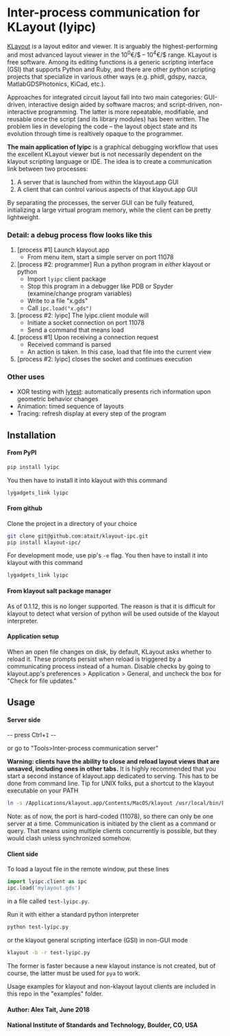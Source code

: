 # Inter-process communication for KLayout (lyipc)

[KLayout](https://www.klayout.de/index.php) is a layout editor and viewer. It is arguably the highest-performing and most advanced layout viewer in the 10<sup>0</sup>€/$ –
 10<sup>4</sup>€/$ range. KLayout is free software. Among its editing functions is a generic scripting interface (GSI) that supports Python and Ruby, and there are other python scripting projects that specialize in various other ways (e.g. phidl, gdspy, nazca, MatlabGDSPhotonics, KiCad, etc.).

Approaches for integrated circuit layout fall into two main categories: GUI-driven, interactive design aided by software macros; and script-driven, non-interactive programming. The latter is more repeatable, modifiable, and reusable once the script (and its library modules) has been written. The problem lies in developing the code – the layout object state and its evolution through time is realtively opaque to the programmer.

__The main application of lyipc__ is a graphical debugging workflow that uses the excellent KLayout viewer but is not necessarily dependent on the klayout scripting language or IDE. The idea is to create a communication link between two processes:
1. A server that is launched from within the klayout.app GUI
2. A client that can control various aspects of that klayout.app GUI

By separating the processes, the server GUI can be fully featured, initializing a large virtual program memory, while the client can be pretty lightweight.

### Detail: a debug process flow looks like this
1. [process #1] Launch klayout.app
    - From menu item, start a simple server on port 11078
2. [process #2: programmer] Run a python program in _either_ klayout or python
    - Import `lyipc` client package
    - Stop this program in a debugger like PDB or Spyder (examine/change program variables)
    - Write to a file "x.gds"
    - Call `ipc.load("x.gds")`
3. [process #2: lyipc] The lyipc.client module will
    - Initiate a socket connection on port 11078
    - Send a command that means load
4. [process #1] Upon receiving a connection request
    - Received command is parsed
    - An action is taken. In this case, load that file into the current view
5. [process #2: lyipc] closes the socket and continues execution

### Other uses
- XOR testing with [lytest](https://github.com/atait/lytest): automatically presents rich information upon geometric behavior changes
- Animation: timed sequence of layouts
- Tracing: refresh display at every step of the program

## Installation
#### From PyPI

```sh
pip install lyipc
```

You then have to install it into klayout with this command

```bash
lygadgets_link lyipc
```

#### From github
Clone the project in a directory of your choice

```sh
git clone git@github.com:atait/klayout-ipc.git
pip install klayout-ipc/
```

For development mode, use pip's `-e` flag. You then have to install it into klayout with this command

```bash
lygadgets_link lyipc
```

#### From klayout salt package manager
As of 0.1.12, this is no longer supported. The reason is that it is difficult for klayout to detect what version of python will be used outside of the klayout interpreter.

#### Application setup
When an open file changes on disk, by default, KLayout asks whether to reload it. These prompts persist when reload is triggered by a communicating process instead of a human. Disable checks by going to klayout.app's preferences > Application > General, and uncheck the box for "Check for file updates."


## Usage
#### Server side
-- press Ctrl+`I` --

or go to "Tools>Inter-process communication server"

__Warning: clients have the ability to close and reload layout views that are unsaved, including ones in other tabs.__ It is highly recommended that you start a second instance of klayout.app dedicated to serving. This has to be done from command line. Tip for UNIX folks, put a shortcut to the klayout executable on your PATH
```sh
ln -s /Applications/klayout.app/Contents/MacOS/klayout /usr/local/bin/klayout
```

Note: as of now, the port is hard-coded (11078), so there can only be one server at a time. Communication is initiated by the client as a command or query. That means using multiple clients concurrently is possible, but they would clash unless synchronized somehow.

#### Client side
To load a layout file in the remote window, put these lines
```python
import lyipc.client as ipc
ipc.load('mylayout.gds')
```
in a file called `test-lyipc.py`.

Run it with either a standard python interpreter
```sh
python test-lyipc.py
```
or the klayout general scripting interface (GSI) in non-GUI mode
```sh
klayout -b -r test-lyipc.py
```
The former is faster because a new klayout instance is not created, but of course, the latter must be used for `pya` to work.

Usage examples for klayout and non-klayout layout clients are included in this repo in the "examples" folder.

#### Author: Alex Tait, June 2018
#### National Institute of Standards and Technology, Boulder, CO, USA
